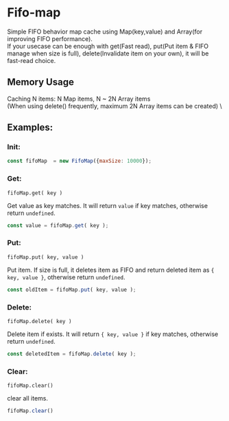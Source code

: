 # Fifo-map

Simple FIFO behavior map cache using Map(key,value) and Array(for improving FIFO performance). \
If your usecase can be enough with get(Fast read), put(Put item & FIFO manage when size is full), delete(Invalidate item on your own), 
it will be fast-read choice.

## Memory Usage
Caching N items: N Map items, N ~ 2N Array items \
(When using delete() frequently, maximum 2N Array items can be created) \

## Examples:

### Init:
```js
const fifoMap  = new FifoMap({maxSize: 10000});
```

### Get:

`fifoMap.get( key )`

Get value as key matches. It will return `value` if key matches, otherwise return `undefined`.

```js
const value = fifoMap.get( key );
```

### Put:

`fifoMap.put( key, value )`

Put item. If size is full, it deletes item as FIFO and return deleted item as `{ key, value }`, otherwise return `undefined`.

```js
const oldItem = fifoMap.put( key, value );
```

### Delete:

`fifoMap.delete( key )`

Delete item if exists. It will return `{ key, value }` if key matches, otherwise return `undefined`.

```js
const deletedItem = fifoMap.delete( key );
```

### Clear:

`fifoMap.clear()`

clear all items.

```js
fifoMap.clear()
```



